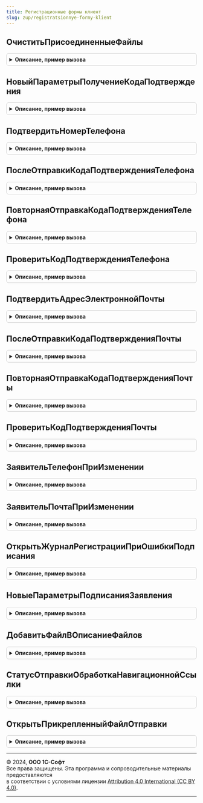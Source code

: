 ```yaml
---
title: Регистрационные формы клиент
slug: zup/registratsionnye-formy-klient
---
```



## ОчиститьПрисоединенныеФайлы
<details style="margin: 1em 0; padding: 0.5em; border: 1px solid #ccc; border-radius: 6px;">

<summary style="font-weight: bold; cursor: pointer;">Описание, пример вызова</summary>

```bsl

Процедура ОчиститьПрисоединенныеФайлы(Форма, ИмяЭлемента) Экспорт
```

Пример вызова
```bsl
РегистрационныеФормыКлиент.ОчиститьПрисоединенныеФайлы(Форма, ИмяЭлемента) 
```
</details>

## НовыйПараметрыПолучениеКодаПодтверждения
<details style="margin: 1em 0; padding: 0.5em; border: 1px solid #ccc; border-radius: 6px;">

<summary style="font-weight: bold; cursor: pointer;">Описание, пример вызова</summary>

```bsl

Функция НовыйПараметрыПолучениеКодаПодтверждения() Экспорт
```

Пример вызова
```bsl
Результат = РегистрационныеФормыКлиент.НовыйПараметрыПолучениеКодаПодтверждения() 
```
</details>

## ПодтвердитьНомерТелефона
<details style="margin: 1em 0; padding: 0.5em; border: 1px solid #ccc; border-radius: 6px;">

<summary style="font-weight: bold; cursor: pointer;">Описание, пример вызова</summary>

```bsl

Функция ПодтвердитьНомерТелефона(Форма, ДополнительныеПараметры) Экспорт
```

Пример вызова
```bsl
Результат = РегистрационныеФормыКлиент.ПодтвердитьНомерТелефона(Форма, ДополнительныеПараметры) 
```
</details>

## ПослеОтправкиКодаПодтвержденияТелефона
<details style="margin: 1em 0; padding: 0.5em; border: 1px solid #ccc; border-radius: 6px;">

<summary style="font-weight: bold; cursor: pointer;">Описание, пример вызова</summary>

```bsl

Процедура ПослеОтправкиКодаПодтвержденияТелефона(Форма, ДлительнаяОперация, ДополнительныеПараметры) Экспорт
```

Пример вызова
```bsl
РегистрационныеФормыКлиент.ПослеОтправкиКодаПодтвержденияТелефона(Форма, ДлительнаяОперация, ДополнительныеПараметры) 
```
</details>

## ПовторнаяОтправкаКодаПодтвержденияТелефона
<details style="margin: 1em 0; padding: 0.5em; border: 1px solid #ccc; border-radius: 6px;">

<summary style="font-weight: bold; cursor: pointer;">Описание, пример вызова</summary>

```bsl

Процедура ПовторнаяОтправкаКодаПодтвержденияТелефона(Форма, ДополнительныеПараметры) Экспорт
```

Пример вызова
```bsl
РегистрационныеФормыКлиент.ПовторнаяОтправкаКодаПодтвержденияТелефона(Форма, ДополнительныеПараметры) 
```
</details>

## ПроверитьКодПодтвержденияТелефона
<details style="margin: 1em 0; padding: 0.5em; border: 1px solid #ccc; border-radius: 6px;">

<summary style="font-weight: bold; cursor: pointer;">Описание, пример вызова</summary>

```bsl

Процедура ПроверитьКодПодтвержденияТелефона(Форма, ДополнительныеПараметры) Экспорт
```

Пример вызова
```bsl
РегистрационныеФормыКлиент.ПроверитьКодПодтвержденияТелефона(Форма, ДополнительныеПараметры) 
```
</details>

## ПодтвердитьАдресЭлектроннойПочты
<details style="margin: 1em 0; padding: 0.5em; border: 1px solid #ccc; border-radius: 6px;">

<summary style="font-weight: bold; cursor: pointer;">Описание, пример вызова</summary>

```bsl

Функция ПодтвердитьАдресЭлектроннойПочты(Форма, ДополнительныеПараметры) Экспорт
```

Пример вызова
```bsl
Результат = РегистрационныеФормыКлиент.ПодтвердитьАдресЭлектроннойПочты(Форма, ДополнительныеПараметры) 
```
</details>

## ПослеОтправкиКодаПодтвержденияПочты
<details style="margin: 1em 0; padding: 0.5em; border: 1px solid #ccc; border-radius: 6px;">

<summary style="font-weight: bold; cursor: pointer;">Описание, пример вызова</summary>

```bsl

Процедура ПослеОтправкиКодаПодтвержденияПочты(Форма, ДлительнаяОперация, ДополнительныеПараметры) Экспорт
```

Пример вызова
```bsl
РегистрационныеФормыКлиент.ПослеОтправкиКодаПодтвержденияПочты(Форма, ДлительнаяОперация, ДополнительныеПараметры) 
```
</details>

## ПовторнаяОтправкаКодаПодтвержденияПочты
<details style="margin: 1em 0; padding: 0.5em; border: 1px solid #ccc; border-radius: 6px;">

<summary style="font-weight: bold; cursor: pointer;">Описание, пример вызова</summary>

```bsl

Процедура ПовторнаяОтправкаКодаПодтвержденияПочты(Форма, ДополнительныеПараметры) Экспорт
```

Пример вызова
```bsl
РегистрационныеФормыКлиент.ПовторнаяОтправкаКодаПодтвержденияПочты(Форма, ДополнительныеПараметры) 
```
</details>

## ПроверитьКодПодтвержденияПочты
<details style="margin: 1em 0; padding: 0.5em; border: 1px solid #ccc; border-radius: 6px;">

<summary style="font-weight: bold; cursor: pointer;">Описание, пример вызова</summary>

```bsl

Процедура ПроверитьКодПодтвержденияПочты(Форма, ДополнительныеПараметры) Экспорт
```

Пример вызова
```bsl
РегистрационныеФормыКлиент.ПроверитьКодПодтвержденияПочты(Форма, ДополнительныеПараметры) 
```
</details>

## ЗаявительТелефонПриИзменении
<details style="margin: 1em 0; padding: 0.5em; border: 1px solid #ccc; border-radius: 6px;">

<summary style="font-weight: bold; cursor: pointer;">Описание, пример вызова</summary>

```bsl

Процедура ЗаявительТелефонПриИзменении(Форма, ДополнительныеПараметры) Экспорт
```

Пример вызова
```bsl
РегистрационныеФормыКлиент.ЗаявительТелефонПриИзменении(Форма, ДополнительныеПараметры) 
```
</details>

## ЗаявительПочтаПриИзменении
<details style="margin: 1em 0; padding: 0.5em; border: 1px solid #ccc; border-radius: 6px;">

<summary style="font-weight: bold; cursor: pointer;">Описание, пример вызова</summary>

```bsl

Процедура ЗаявительПочтаПриИзменении(Форма, ДополнительныеПараметры) Экспорт
```

Пример вызова
```bsl
РегистрационныеФормыКлиент.ЗаявительПочтаПриИзменении(Форма, ДополнительныеПараметры) 
```
</details>

## ОткрытьЖурналРегистрацииПриОшибкиПодписания
<details style="margin: 1em 0; padding: 0.5em; border: 1px solid #ccc; border-radius: 6px;">

<summary style="font-weight: bold; cursor: pointer;">Описание, пример вызова</summary>

```bsl

Процедура ОткрытьЖурналРегистрацииПриОшибкиПодписания() Экспорт
```

Пример вызова
```bsl
РегистрационныеФормыКлиент.ОткрытьЖурналРегистрацииПриОшибкиПодписания() 
```
</details>

## НовыеПараметрыПодписанияЗаявления
<details style="margin: 1em 0; padding: 0.5em; border: 1px solid #ccc; border-radius: 6px;">

<summary style="font-weight: bold; cursor: pointer;">Описание, пример вызова</summary>

```bsl

Функция НовыеПараметрыПодписанияЗаявления() Экспорт
```

Пример вызова
```bsl
Результат = РегистрационныеФормыКлиент.НовыеПараметрыПодписанияЗаявления() 
```
</details>

## ДобавитьФайлВОписаниеФайлов
<details style="margin: 1em 0; padding: 0.5em; border: 1px solid #ccc; border-radius: 6px;">

<summary style="font-weight: bold; cursor: pointer;">Описание, пример вызова</summary>

```bsl

Процедура ДобавитьФайлВОписаниеФайлов(ВидДокумента, ПрикрепленныеДокументы, ОписаниеФайлов, ДокументВXMLФормате = Ложь) Экспорт
```

Пример вызова
```bsl
РегистрационныеФормыКлиент.ДобавитьФайлВОписаниеФайлов(ВидДокумента, ПрикрепленныеДокументы, ОписаниеФайлов, ДокументВXMLФормате);
```
</details>

## СтатусОтправкиОбработкаНавигационнойСсылки
<details style="margin: 1em 0; padding: 0.5em; border: 1px solid #ccc; border-radius: 6px;">

<summary style="font-weight: bold; cursor: pointer;">Описание, пример вызова</summary>

```bsl

Процедура СтатусОтправкиОбработкаНавигационнойСсылки(НавигационнаяСсылка, Заявление, ТипФайла, УникальныйИдентификатор, СтандартнаяОбработка) Экспорт
```

Пример вызова
```bsl
РегистрационныеФормыКлиент.СтатусОтправкиОбработкаНавигационнойСсылки(НавигационнаяСсылка, Заявление, ТипФайла, УникальныйИдентификатор, СтандартнаяОбработка) 
```
</details>

## ОткрытьПрикрепленныйФайлОтправки
<details style="margin: 1em 0; padding: 0.5em; border: 1px solid #ccc; border-radius: 6px;">

<summary style="font-weight: bold; cursor: pointer;">Описание, пример вызова</summary>

```bsl

Процедура ОткрытьПрикрепленныйФайлОтправки(Заявление, ТипФайла, УникальныйИдентификатор) Экспорт
```

Пример вызова
```bsl
РегистрационныеФормыКлиент.ОткрытьПрикрепленныйФайлОтправки(Заявление, ТипФайла, УникальныйИдентификатор) 
```
</details>

---

© 2024, **ООО 1С-Софт**  
Все права защищены. Эта программа и сопроводительные материалы предоставляются  
в соответствии с условиями лицензии [Attribution 4.0 International (CC BY 4.0)](https://creativecommons.org/licenses/by/4.0/legalcode).

---
